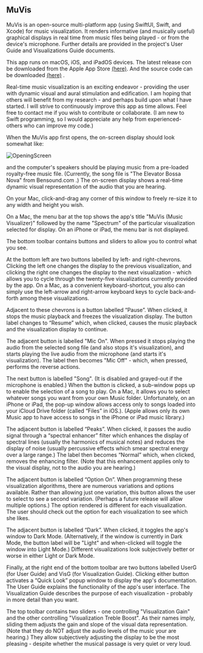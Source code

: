 ## **MuVis**

MuVis is an open-source multi-platform app (using SwiftUI, Swift, and Xcode) for music visualization. It renders informative (and musically useful) graphical displays in real time from music files being played - or from the device's microphone. Further details are provided in the project's User Guide and Visualizations Guide documents.

This app runs on macOS, iOS, and iPadOS devices. The latest release con be downloaded from the Apple App Store [(here)](apps.apple.com/us/app/muvis-music-visualizer/id1582324352).  And the source code can be downloaded [(here)](github.com/Keith-43) .

Real-time music visualization is an exciting endeavor - providing the user with dynamic visual and aural stimulation and edification. I am hoping that others will benefit from my research - and perhaps build upon what I have started. I will strive to continuously improve this app as time allows. Feel free to contact me if you wish to contribute or collaborate. (I am new to Swift programming, so I would appreciate any help from experienced-others who can improve my code.)

When the MuVis app first opens, the on-screen display should look somewhat like:

![OpeningScreen](Documentation/Doc_Images/UserGuideA.png)

and the computer's speakers should be playing music from a pre-loaded royalty-free music file. (Currently, the song file is "The Elevator Bossa Nova" from Bensound.com .) The on-screen display shows a real-time dynamic visual representation of the audio that you are hearing.

On your Mac, click-and-drag any corner of this window to freely re-size it to any width and height you wish.

On a Mac, the menu bar at the top shows the app's title "MuVis (Music Visualizer)" followed by the name "Spectrum" of the particular visualization selected for display. On an iPhone or iPad, the menu bar is not displayed.

The bottom toolbar contains buttons and sliders to allow you to control what you see.

At the bottom left are two buttons labelled by left- and right-chevrons. Clicking the left one changes the display to the previous visualization, and clicking the right one changes the display to the next visualization - which allows you to cycle through the twenty-five visualizations currently provided by the app. On a Mac, as a convenient keyboard-shortcut, you also can simply use the left-arrow and right-arrow keyboard keys to cycle back-and-forth among these visualizations.
    
Adjacent to these chevrons is a button labelled “Pause”. When clicked, it stops the music playback and freezes the visualization display. The button label changes to “Resume” which, when clicked, causes the music playback and the visualization display to continue.

The adjacent button is labelled "Mic On". When pressed it stops playing the audio from the selected song file (and also stops it's visualization), and starts playing the live audio from the microphone (and starts it's visualization). The label then becomes "Mic Off" - which, when pressed, performs the reverse actions.

The next button is labelled "Song". (It is disabled and grayed-out if the microphone is enabled.) When the button is clicked, a sub-window pops up to enable the selection of a song to play. On a Mac, it allows you to select whatever songs you want from your own Music folder. Unfortunately, on an iPhone or iPad, the pop-up window allows access only to songs loaded into your iCloud Drive folder (called “Files” in iOS.). (Apple allows only its own Music app to have access to songs in the iPhone or iPad music library.)

The adjacent button is labelled “Peaks”. When clicked, it passes the audio signal through a “spectral enhancer” filter which enhances the display of spectral lines (usually the harmonics of musical notes) and reduces the display of noise (usually percussive effects which smear spectral energy over a large range.) The label then becomes “Normal” which, when clicked, removes the enhancing filter. (Note that this enhancement applies only to the visual display, not to the audio you are hearing.)

The adjacent button is labelled “Option On”. When programming these visualization algorithms, there are numerous variations and options available. Rather than allowing just one variation, this button allows the user to select to see a second variation. (Perhaps a future release will allow multiple options.) The option rendered is different for each visualization. The user should check out the option for each visualization to see which she likes.

The adjacent button is labelled “Dark”. When clicked, it toggles the app's window to Dark Mode. (Alternatively, if the window is currently in Dark Mode, the button label will be "Light" and when-clicked will toggle the window into Light Mode.) Different visualizations look subjectively better or worse in either Light or Dark Mode.

Finally, at the right end of the bottom toolbar are two buttons labelled UserG (for User Guide) and VisG (for Visualization Guide). Clicking either button activates a “Quick Look” popup window to display the app's documentation. The User Guide explains the functionality of the app's user interface. The Visualization Guide describes the purpose of each visualization - probably in more detail than you want.

The top toolbar contains two sliders - one controlling "Visualization Gain" and the other controlling "Visualization Treble Boost". As their names imply, sliding them adjusts the gain and slope of the visual data representation. (Note that they do NOT adjust the audio levels of the music your are hearing.) They allow subjectively adjusting the display to be the most pleasing - despite whether the musical passage is very quiet or very loud.
